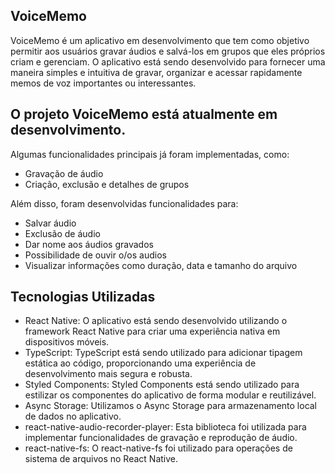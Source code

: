 ## VoiceMemo
VoiceMemo é um aplicativo em desenvolvimento que tem como objetivo permitir aos usuários gravar áudios e salvá-los em grupos que eles próprios criam e gerenciam. O aplicativo está sendo desenvolvido para fornecer uma maneira simples e intuitiva de gravar, organizar e acessar rapidamente memos de voz importantes ou interessantes.

## O projeto VoiceMemo está atualmente em desenvolvimento. 

Algumas funcionalidades principais já foram implementadas, como:
- Gravação de áudio
- Criação, exclusão e detalhes de grupos

 Além disso, foram desenvolvidas funcionalidades para:

- Salvar áudio
- Exclusão de áudio
- Dar nome aos áudios gravados
- Possibilidade de ouvir o/os audios
- Visualizar informações como duração, data e tamanho do arquivo


## Tecnologias Utilizadas
- React Native: O aplicativo está sendo desenvolvido utilizando o framework React Native para criar uma experiência nativa em dispositivos móveis.
- TypeScript: TypeScript está sendo utilizado para adicionar tipagem estática ao código, proporcionando uma experiência de desenvolvimento mais segura e robusta.
- Styled Components: Styled Components está sendo utilizado para estilizar os componentes do aplicativo de forma modular e reutilizável.
- Async Storage: Utilizamos o Async Storage para armazenamento local de dados no aplicativo.
- react-native-audio-recorder-player: Esta biblioteca foi utilizada para implementar funcionalidades de gravação e reprodução de áudio.
- react-native-fs: O react-native-fs foi utilizado para operações de sistema de arquivos no React Native.
